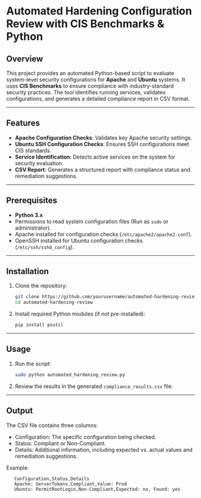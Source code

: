 # Automated Hardening Configuration Review with CIS Benchmarks & Python

## Overview
This project provides an automated Python-based script to evaluate system-level security configurations for **Apache** and **Ubuntu** systems. It uses **CIS Benchmarks** to ensure compliance with industry-standard security practices. The tool identifies running services, validates configurations, and generates a detailed compliance report in CSV format.

---

## Features
- **Apache Configuration Checks**: Validates key Apache security settings.
- **Ubuntu SSH Configuration Checks**: Ensures SSH configurations meet CIS standards.
- **Service Identification**: Detects active services on the system for security evaluation.
- **CSV Report**: Generates a structured report with compliance status and remediation suggestions.

---

## Prerequisites
- **Python 3.x**
- Permissions to read system configuration files (Run as `sudo` or administrator).
- Apache installed for configuration checks (`/etc/apache2/apache2.conf`).
- OpenSSH installed for Ubuntu configuration checks (`/etc/ssh/sshd_config`).

---

## Installation
1. Clone the repository:
   ```bash
   git clone https://github.com/yourusername/automated-hardening-review.git
   cd automated-hardening-review
2. Install required Python modules (if not pre-installed):
      ```bash
   pip install psutil

---

## Usage
1. Run the script:
   ```bash
   sudo python automated_hardening_review.py
2. Review the results in the generated `compliance_results.csv` file.

---

## Output
The CSV file contains three columns:

- Configuration: The specific configuration being checked.
- Status: Compliant or Non-Compliant.
- Details: Additional information, including expected vs. actual values and remediation suggestions.

Example:
```csv
   Configuration,Status,Details
   Apache: ServerTokens,Compliant,Value: Prod
   Ubuntu: PermitRootLogin,Non-Compliant,Expected: no, Found: yes



















